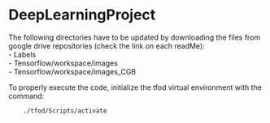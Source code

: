 # DeepLearningProject
The following directories have to be updated by downloading the files from google drive repositories (check the link on each readMe):  
        - Labels  
        - Tensorflow/workspace/images  
        - Tensorflow/workspace/images_CGB  

To properly execute the code, initialize the tfod virtual environment with the command:

        ./tfod/Scripts/activate
